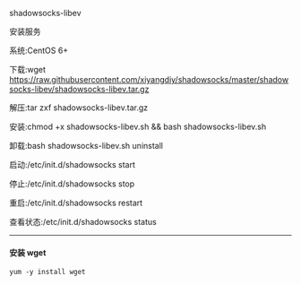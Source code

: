 shadowsocks-libev

安装服务

系统:CentOS 6+

下载:wget https://raw.githubusercontent.com/xiyangdiy/shadowsocks/master/shadowsocks-libev/shadowsocks-libev.tar.gz

解压:tar zxf shadowsocks-libev.tar.gz

安装:chmod +x shadowsocks-libev.sh &&  bash shadowsocks-libev.sh

卸载:bash shadowsocks-libev.sh uninstall

启动:/etc/init.d/shadowsocks start

停止:/etc/init.d/shadowsocks stop

重启:/etc/init.d/shadowsocks restart

查看状态:/etc/init.d/shadowsocks status

-------------------------------------------
#### **安装 wget**
```yum -y install wget```
